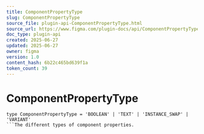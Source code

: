 ```yaml
---
title: ComponentPropertyType
slug: ComponentPropertyType
source_file: plugin-api-ComponentPropertyType.html
source_url: https://www.figma.com/plugin-docs/api/ComponentPropertyType/
doc_type: plugin-api
created: 2025-06-27
updated: 2025-06-27
owner: figma
version: 1.0
content_hash: 6b22c465bd639f1a
token_count: 39
---
```

# ComponentPropertyType

```
type ComponentPropertyType = 'BOOLEAN' | 'TEXT' | 'INSTANCE_SWAP' | 'VARIANT'
```The different types of component properties.